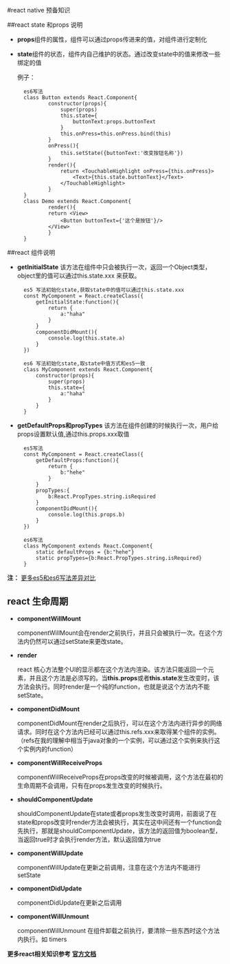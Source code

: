 #react native 预备知识

##react state 和props 说明
- **props**组件的属性，组件可以通过props传进来的值，对组件进行定制化
- **state**组件的状态，组件内自己维护的状态。通过改变state中的值来修改一些绑定的值
	
	例子：				
	
        es6写法
        class Button extends React.Component{
        		constructor(props){
        			super(props)
        			this.state={
        				buttonText:props.buttonText
        			}
        			this.onPress=this.onPress.bind(this)
        		}
        		onPress(){
        			this.setState({buttonText:'改变按钮名称'})
        		}
        		render(){
        			return <TouchableHighlight onPress={this.onPress}>
        				<Text>{this.state.buttonText}</Text>
        			</TouchableHighlight>
        		}
        }
        class Demo extends React.Component{
        		render(){
        		return <View>
        			<Button buttonText={'这个是按钮'}/>
        		</View>
        		}
        }

##react 组件说明
- **getInitialState** 该方法在组件中只会被执行一次，返回一个Object类型，object里的值可以通过this.state.xxx 来获取。

        es5 写法初始化state,获取state中的值可以通过this.state.xxx
        const MyComponent = React.createClass({
	        getInitialState:function(){
	        	return {
	        		a:"haha"
	        	}
	        }
	        componentDidMount(){
	        	console.log(this.state.a)
	        }
        })
        
		es6 写法初始化state,取state中值方式和es5一致
		class MyComponent extends React.Component{
			constructor(props){
				super(props)
				this.state={
					a:"haha"
				}
			}
		}
		
- **getDefaultProps和propTypes** 该方法在组件创建的时候执行一次，用户给props设置默认值,通过this.props.xxx取值

		es5写法		
		const MyComponent = React.createClass({
	        getDefaultProps:function(){
	        	return {
	        		b:"hehe"
	        	}
	        }
	        propTypes:{
	        	b:React.PropTypes.string.isRequired
	        }
	        componentDidMount(){
	        	console.log(this.props.b)
	        }
        })
        
		es6写法
		class MyComponent extends React.Component{
			static defaultProps = {b:"hehe"}
			static propTypes={b:React.PropTypes.string.isRequired}
		}
		
**注：** [更多es5和es6写法差异对比](http://bbs.reactnative.cn/topic/15/react-react-native-%E7%9A%84es5-es6%E5%86%99%E6%B3%95%E5%AF%B9%E7%85%A7%E8%A1%A8)
## react 生命周期
- **componentWillMount**
	
	componentWillMount会在render之前执行，并且只会被执行一次。在这个方法内仍然可以通过setState来更改state。
	
- **render**
	
	react 核心方法整个UI的显示都在这个方法内渲染。该方法只能返回一个元素，并且这个方法是必须写的。当**this.props**或者**this.state**发生改变时，该方法会执行。同时render是一个纯的function，也就是说这个方法内不能setState。
	
- **componentDidMount**

	componentDidMount在render之后执行，可以在这个方法内进行异步的网络请求。同时在这个方法内已经可以通过this.refs.xxx来取得某个组件的实例。（refs在我的理解中相当于java对象的一个实例，可以通过这个实例来执行这个实例内的function）
	
- **componentWillReceiveProps**

	componentWillReceiveProps在props改变的时候被调用，这个方法在最初的生命周期不会调用，只有在props发生改变的时候执行。
	
- **shouldComponentUpdate**

	shouldComponentUpdate在state或者props发生改变时调用，前面说了在state和props改变时render方法会被执行，其实在这中间还有一个function会先执行，那就是shouldComponentUpdate，该方法的返回值为boolean型，当返回true时才会执行render方法，默认返回值为true
	
- **componentWillUpdate**

	componentWillUpdate在更新之前调用，注意在这个方法内不能进行setState
	
- **componentDidUpdate**

	componentDidUpdate在更新之后调用
	
- **componentWillUnmount**

	componentWillUnmount 在组件卸载之前执行，要清除一些东西时这个方法内执行。如 timers
	
**更多react相关知识参考** [**官方文档**](https://facebook.github.io/react/docs/getting-started.html)
  
	
